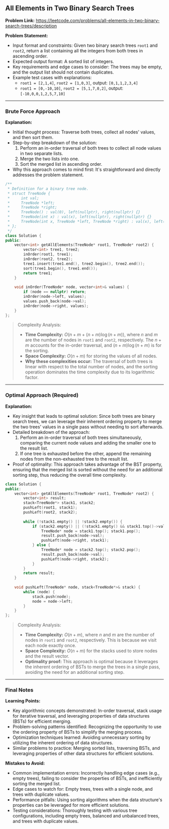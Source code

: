 ## All Elements in Two Binary Search Trees

**Problem Link:** https://leetcode.com/problems/all-elements-in-two-binary-search-trees/description

**Problem Statement:**
- Input format and constraints: Given two binary search trees `root1` and `root2`, return a list containing all the integers from both trees in ascending order.
- Expected output format: A sorted list of integers.
- Key requirements and edge cases to consider: The trees may be empty, and the output list should not contain duplicates.
- Example test cases with explanations: 
    - `root1 = [2,1,4]`, `root2 = [1,0,3]`, output: `[0,1,1,2,3,4]`
    - `root1 = [0,-10,10]`, `root2 = [5,1,7,0,2]`, output: `[-10,0,0,1,2,5,7,10]`

---

### Brute Force Approach

**Explanation:**
- Initial thought process: Traverse both trees, collect all nodes' values, and then sort them.
- Step-by-step breakdown of the solution:
    1. Perform an in-order traversal of both trees to collect all node values in two separate lists.
    2. Merge the two lists into one.
    3. Sort the merged list in ascending order.
- Why this approach comes to mind first: It's straightforward and directly addresses the problem statement.

```cpp
/**
 * Definition for a binary tree node.
 * struct TreeNode {
 *     int val;
 *     TreeNode *left;
 *     TreeNode *right;
 *     TreeNode() : val(0), left(nullptr), right(nullptr) {}
 *     TreeNode(int x) : val(x), left(nullptr), right(nullptr) {}
 *     TreeNode(int x, TreeNode *left, TreeNode *right) : val(x), left(left), right(right) {}
 * };
 */
class Solution {
public:
    vector<int> getAllElements(TreeNode* root1, TreeNode* root2) {
        vector<int> tree1, tree2;
        inOrder(root1, tree1);
        inOrder(root2, tree2);
        tree1.insert(tree1.end(), tree2.begin(), tree2.end());
        sort(tree1.begin(), tree1.end());
        return tree1;
    }
    
    void inOrder(TreeNode* node, vector<int>& values) {
        if (node == nullptr) return;
        inOrder(node->left, values);
        values.push_back(node->val);
        inOrder(node->right, values);
    }
};
```

> Complexity Analysis:
> - **Time Complexity:** $O(n + m + (n + m) \log(n + m))$, where $n$ and $m$ are the number of nodes in `root1` and `root2`, respectively. The $n + m$ accounts for the in-order traversal, and $(n + m) \log(n + m)$ is for the sorting.
> - **Space Complexity:** $O(n + m)$ for storing the values of all nodes.
> - **Why these complexities occur:** The traversal of both trees is linear with respect to the total number of nodes, and the sorting operation dominates the time complexity due to its logarithmic factor.

---

### Optimal Approach (Required)

**Explanation:**
- Key insight that leads to optimal solution: Since both trees are binary search trees, we can leverage their inherent ordering property to merge the two trees' values in a single pass without needing to sort afterwards.
- Detailed breakdown of the approach:
    1. Perform an in-order traversal of both trees simultaneously, comparing the current node values and adding the smaller one to the result list.
    2. If one tree is exhausted before the other, append the remaining nodes from the non-exhausted tree to the result list.
- Proof of optimality: This approach takes advantage of the BST property, ensuring that the merged list is sorted without the need for an additional sorting step, thus reducing the overall time complexity.

```cpp
class Solution {
public:
    vector<int> getAllElements(TreeNode* root1, TreeNode* root2) {
        vector<int> result;
        stack<TreeNode*> stack1, stack2;
        pushLeft(root1, stack1);
        pushLeft(root2, stack2);
        
        while (!stack1.empty() || !stack2.empty()) {
            if (stack2.empty() || (!stack1.empty() && stack1.top()->val < stack2.top()->val)) {
                TreeNode* node = stack1.top(); stack1.pop();
                result.push_back(node->val);
                pushLeft(node->right, stack1);
            } else {
                TreeNode* node = stack2.top(); stack2.pop();
                result.push_back(node->val);
                pushLeft(node->right, stack2);
            }
        }
        return result;
    }
    
    void pushLeft(TreeNode* node, stack<TreeNode*>& stack) {
        while (node) {
            stack.push(node);
            node = node->left;
        }
    }
};
```

> Complexity Analysis:
> - **Time Complexity:** $O(n + m)$, where $n$ and $m$ are the number of nodes in `root1` and `root2`, respectively. This is because we visit each node exactly once.
> - **Space Complexity:** $O(n + m)$ for the stacks used to store nodes and the result vector.
> - **Optimality proof:** This approach is optimal because it leverages the inherent ordering of BSTs to merge the trees in a single pass, avoiding the need for an additional sorting step.

---

### Final Notes

**Learning Points:**
- Key algorithmic concepts demonstrated: In-order traversal, stack usage for iterative traversal, and leveraging properties of data structures (BSTs) for efficient merging.
- Problem-solving patterns identified: Recognizing the opportunity to use the ordering property of BSTs to simplify the merging process.
- Optimization techniques learned: Avoiding unnecessary sorting by utilizing the inherent ordering of data structures.
- Similar problems to practice: Merging sorted lists, traversing BSTs, and leveraging properties of other data structures for efficient solutions.

**Mistakes to Avoid:**
- Common implementation errors: Incorrectly handling edge cases (e.g., empty trees), failing to consider the properties of BSTs, and inefficiently sorting the merged list.
- Edge cases to watch for: Empty trees, trees with a single node, and trees with duplicate values.
- Performance pitfalls: Using sorting algorithms when the data structure's properties can be leveraged for more efficient solutions.
- Testing considerations: Thoroughly testing with various tree configurations, including empty trees, balanced and unbalanced trees, and trees with duplicate values.